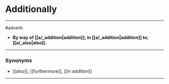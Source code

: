 # Additionally
---
#adverb
- **By way of [[a/_addition|addition]]; in [[a/_addition|addition]] to; [[a/_also|also]].**
---
### Synonyms
- [[also]], [[furthermore]], [[in addition]]
---
